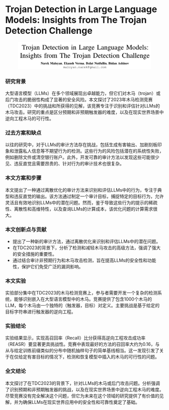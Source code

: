 # Trojan Detection in Large Language Models: Insights from The Trojan Detection Challenge

<figure><img src="../.gitbook/assets/image.png" alt=""><figcaption></figcaption></figure>

### 研究背景

大型语言模型（LLMs）在多个领域展现出卓越能力，但它们对木马（trojan）或后门攻击的脆弱性构成了显著的安全风险。本文探讨了2023年木马检测竞赛（TDC2023）中的挑战和所获得的见解，该竞赛专注于识别和评估针对LLMs的木马攻击。研究的重点是区分预期和非预期触发器的难度，以及在现实世界场景中逆向工程木马的可行性。

### 过去方案和缺点

以往的研究中，对于LLMs的审计方法存在挑战，包括生成有害输出、加剧刻板印象和泄露私人信息等不期望行为的检测。这些行为的风险包括潜在的系统性失败，例如删除文件或清空银行账户。此外，开发可靠的审计方法以发现这些可能很少见、违反直觉且需要昂贵的、针对行为的审计技术也很复杂。

### 本文方案和步骤

本文提出了一种通过离散优化的审计方法来识别和评估LLMs中的行为，专注于典型和违反直觉的输出。该方法通过制定一个审计目标，捕捉特定的目标行为，允许灵活且有效地识别LLMs中的潜在问题。然而，鉴于导致这些行为的提示的稀疏性、离散性和高维特性，以及查询LLMs的计算成本，该优化问题的计算需求很大。

### 本文创新点与贡献

* 提出了一种新的审计方法，通过离散优化来识别和评估LLMs中的潜在问题。
* 在TDC2023的背景下，分析了检测和减轻木马攻击的高级方法，强调了强大的安全措施的重要性。
* 通过结合审计非预期行为和木马攻击检测，旨在提高LLMs的安全性和功能性，保护它们免受广泛的漏洞影响。

### 本文实验

实验部分集中在TDC2023的木马检测竞赛上，参与者需要开发一个复杂的检测系统，能够识别嵌入在大型语言模型中的木马。竞赛提供了包含1000个木马的LLM，每个木马由一个独特的（触发器，目标）对定义。主要挑战是基于给定的目标字符串进行触发器的逆向工程。

### 实验结论

实验结果显示，实现高召回率（Recall）比分获得高逆向工程攻击成功率（REASR）要显著更具挑战性。竞赛中表现最好的方法的召回率大约为0.16，与从与给定训练前缀类似的分布中随机抽样句子的简单基线相当。这一发现引发了关于在仅给定有害目标的情况下，检测和恢复模型中插入的木马的可行性的问题。

### 全文结论

本文探讨了在TDC2023的背景下，针对LLMs的木马或后门攻击问题。分析强调了识别预期和非预期触发器的挑战，以及在现实世界场景中逆向工程木马的难度。尽管竞赛没有完全解决这个问题，但它为未来在这个领域的研究提供了有价值的见解，并为确保LLMs在现实世界应用中的安全性和可靠性奠定了基础。

###
